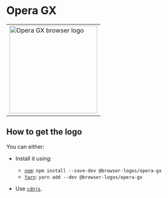 Opera GX
========

<table>
    <tr height=240>
        <td>
            <a href="https://github.com/alrra/browser-logos/tree/ceee9a5c3e6e48d6810f98671a0a7a978b63d459/src/opera-gx">
                <img width=230 src="https://raw.githubusercontent.com/alrra/browser-logos/ceee9a5c3e6e48d6810f98671a0a7a978b63d459/src/opera-gx/opera-gx_512x512.png" alt="Opera GX browser logo">
            </a>
        </td>
    </tr>
</table>

How to get the logo
-------------------

You can either:

* Install it using:

  * [`npm`][npm]: `npm install --save-dev @browser-logos/opera-gx`
  * [`Yarn`][yarn]: `yarn add --dev @browser-logos/opera-gx`

* Use [`cdnjs`][cdnjs].

<!-- Link labels: -->

[cdnjs]: https://cdnjs.com/libraries/browser-logos
[npm]: https://www.npmjs.com/
[yarn]: https://yarnpkg.com/
